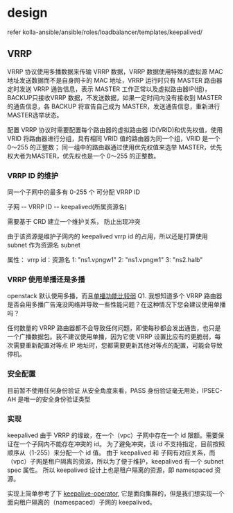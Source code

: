 # design

refer kolla-ansible/ansible/roles/loadbalancer/templates/keepalived/

## VRRP

VRRP 协议使用多播数据来传输 VRRP 数据，VRRP 数据使用特殊的虚拟源 MAC 地址发送数据而不是自身网卡的 MAC 地址，VRRP 运行时只有 MASTER 路由器定时发送 VRRP 通告信息，表示 MASTER 工作正常以及虚拟路由器IP(组)，BACKUP只接收VRRP 数据，不发送数据，如果一定时间内没有接收到 MASTER 的通告信息，各 BACKUP 将宣告自己成为 MASTER，发送通告信息，重新进行MASTER选举状态。

配置 VRRP 协议时需要配置每个路由器的虚拟路由器 ID(VRID)和优先权值，使用 VRID 将路由器进行分组，具有相同 VRID 值的路由器为同一个组，VRID 是一个 0～255 的正整数；
同一组中的路由器通过使用优先权值来选举 MASTER，优先权大者为MASTER，优先权也是一个 0～255 的正整数。

### VRRP ID 的维护

同一个子网中的最多有 0-255 个 可分配 VRRP ID

子网 -- VRRP ID -- keepalived(所属资源名)

需要基于 CRD 建立一个维护关系， 防止出现冲突

由于该资源是维护子网内的 keepalived vrrp id 的占用，所以还是打算使用 subnet 作为资源名
subnet

属性：
vrrp id：资源名
1: "ns1.vpngw1"
2: "ns1.vpngw1"
3: "ns2.halb"

### VRRP 使用单播还是多播

openstack 默认使用多播，而且[单播功能比较弱](https://serverfault.com/questions/615727/keepalived-multicast-vs-unicast)
Q1. 我想知道多个 VRRP 路由器是否会用多播广告淹没网络并导致一些性能问题？在这种情况下您会建议使用单播吗？

任何数量的 VRRP 路由器都不会导致任何问题，即使每秒都会发出通告，也只是一个广播数据包。我不建议使用单播，因为它使 VRRP 设置比应有的更脆弱，每次需要重新配置对等点 IP 地址时，您都需要更新其他对等点的配置，可能会导致停机。

### 安全配置

目前暂不使用任何身份验证
从安全角度来看，PASS 身份验证毫无用处，IPSEC-AH 是唯一的安全身份验证类型

### 实现

keepalived 由于 VRRP 的缘故，在一个（vpc）子网中存在一个 id 限额。需要保证在一个子网内不能存在冲突的 id。
为了避免冲突，该 id 不支持指定，目前按照顺序从（1-255）来分配一个 id 值。
由于 keepalived 和 子网有对应关系，而（vpc）子网是租户隔离的资源，所以为了便于维护，keepalived 有一个 subnet spec 属性。
所以 keepalived 设计上也是租户隔离的资源，即 namespaced 资源。

实现上简单参考了下 [keepalive-operator](https://wangzheng422.github.io/docker_env/ocp4/4.7/4.7.keepalived.operator.html),
它是面向集群的，但是我们想实现一个面向租户隔离的（namespaced）子网的 keepalived。
